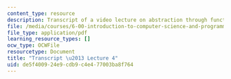 ```yaml
---
content_type: resource
description: Transcript of a video lecture on abstraction through functions and recursion.
file: /media/courses/6-00-introduction-to-computer-science-and-programming-fall-2008/de5f400924e9cdb9c4e477003ba8f764_6-00F08-L04.pdf
file_type: application/pdf
learning_resource_types: []
ocw_type: OCWFile
resourcetype: Document
title: "Transcript \u2013 Lecture 4"
uid: de5f4009-24e9-cdb9-c4e4-77003ba8f764
---
```

